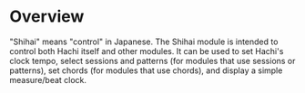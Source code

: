 # Overview

"Shihai" means "control" in Japanese. The Shihai module is intended to control both Hachi itself and other modules. It can
be used to set Hachi's clock tempo, select sessions and patterns (for modules that use sessions or patterns), set chords
(for modules that use chords), and display a simple measure/beat clock. 